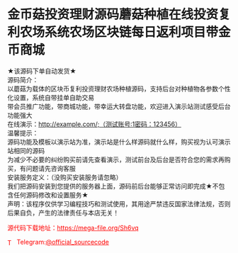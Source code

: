 # 金币菇投资理财源码蘑菇种植在线投资复利农场系统农场区块链每日返利项目带金币商城

★该源码下单自动发货★<br>源码简介：<br>以蘑菇为载体的区块币复利投资理财农场种植源码，支持后台对种植物各参数个性化设置，系统自带挂单自助交易<br>带会员推广功能，带商城功能，带幸运大转盘功能，欢迎进入演示站测试感受后台功能强大<br>在线演示：http://example.com/;（测试账号:1密码：123456）<br>温馨提示：<br>源码功能及模板以演示站为准，演示站是什么样源码就什么样，购买视为认可演示站相同的源码<br>为减少不必要的纠纷购买前请先查看演示，测试前台及后台是否符合您的需求再购买，有问题请先咨询客服<br>安装服务定义：（没购买安装服务请忽略）<br>我们把源码安装到您提供的服务器上面，源码前后台能够正常访问即完成★不包含任何源码修改和设置服务★<br>声明：该程序仅供学习编程技巧和测试使用，其用途严禁违反国家法律法规，否则后果自负，产生的法律责任与本店无关！<br>


<p style="color: red;">源代码下载地址：<a href="https://mega-file.org/Sh6vq" style="color: red;">https://mega-file.org/Sh6vq</a></p><p style="color: red;"><img src="https://cdn-icons-png.flaticon.com/512/2111/2111646.png" alt="Telegram Icon" style="width: 16px; vertical-align: middle; margin-right: 5px;">Telegram:<a href="https://t.me/official_sourcecode" style="color: red;">@official_sourcecode</a></p>